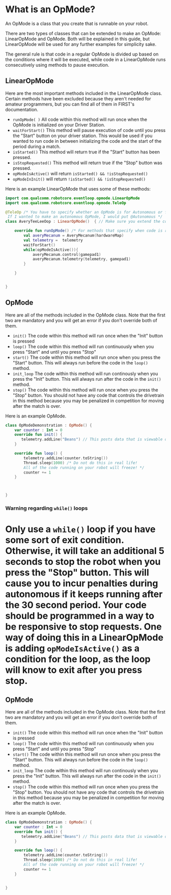 
# What is an OpMode?

An OpMode is a class that you create that is runnable on your robot.

There are two types of classes that can be extended to make an OpMode: LinearOpMode and OpMode. Both will be explained in this guide, but LinearOpMode will be used for any further examples for simplicity sake. 

The general rule is that code in a regular OpMode is divided up based on the conditions where it will be executed, while code in a LinearOpMode runs consecutively using methods to pause execution.

## LinearOpMode

Here are the most important methods included in the LinearOpMode class. Certain methods have been excluded because they aren't needed for amateur programmers, but you can find all of them in FIRST's documentation.

- `runOpMode( )`  All code within this method will run once when the OpMode is initialized on your Driver Station.
- `waitForStart()` This method will pause execution of code until you press the "Start" button on your driver station. This would be used if you wanted to run code in between initializing the code and the start of the period during a match.
- `isStarted()` This method will return true if the "Start" button has been pressed.
- `isStopRequested()` This method will return true if the "Stop" button was pressed.
- `opModeIsActive()` will return `isStarted() && !isStopRequested()`
- `opModeInInit()`   will return `!isStarted() && !isStopRequested()`  

Here is an example LinearOpMode that uses some of these methods:

``` kt
import com.qualcomm.robotcore.eventloop.opmode.LinearOpMode
import com.qualcomm.robotcore.eventloop.opmode.TeleOp

@TeleOp /* You have to specify whether an OpMode is for Autonomous or for teleop.
 If I wanted to make an autonomous OpMode, I would put @Autonomous */
class AveryTeeLeeOop : LinearOpMode()  { // Make sure you extend the correct class

    override fun runOpMode() /* For methods that specify when code is run, you must override them. */ {
        val averyMecanum = AveryMecanum(hardwareMap)
        val telemetry =  telemetry
        waitForStart()
        while(opModeIsActive()){
            averyMecanum.control(gamepad1)
            averyMecanum.telemetry(telemetry, gamepad1)
        }

    }


}
```

## OpMode

Here are all of the methods included in the OpMode class. Note that the first two are mandatory and you will get an error if you don't override both of them.

- `init()` The code within this method will run once when the "Init" button is pressed
- `loop()` The code within this method will run continuously when you press "Start" and until you press "Stop"
- `start()` The code within this method will run once when you press the "Start" button. This will always run before the code in the `loop()` method.
- `init_loop` The code within this method will run continously when you press the "Init" button. This will always run after the code in the `init()` method.
- `stop()` The code within this method will run once when you press the "Stop" button. You should not have any code that controls the drivetrain in this method because you may be penalized in competition for moving after the match is over.

Here is an example OpMode.

``` kt
class OpModeDemonstration : OpMode() {
    var counter : Int = 0
    override fun init() {
       telemetry.addLine("Beans") // This posts data that is viewable on the Driver Station
    }

    override fun loop() {
        telemetry.addLine(counter.toString())
        Thread.sleep(1000) /* Do not do this in real life!
        All of the code running on your robot will freeze! */
        counter += 1
    }



}


```

### Warning regarding `while()` loops

Only use a `while()` loop if you have some sort of exit condition. Otherwise, it will take an additional 5 seconds to stop the robot when you press the "Stop" button. This will cause you to incur penalties during autonomous if it keeps running after the 30 second period. Your code should be programmed in a way to be responsive to stop requests. One way of doing this in a LinearOpMode is adding `opModeIsActive()` as a condition for the loop, as the loop will know to exit after you press stop.
=======
## OpMode
Here are all of the methods included in the OpMode class. Note that the first two are mandatory and you will get an error if you don't override both of them.

- `init()` The code within this method will run once when the "Init" button is pressed
- `loop()` The code within this method will run continuously when you press "Start" and until you press "Stop"
- `start()` The code within this method will run once when you press the "Start" button. This will always run before the code in the `loop()` method.
- `init_loop` The code within this method will run continously when you press the "Init" button. This will always run after the code in the `init()` method.
- `stop()` The code within this method will run once when you press the "Stop" button. You should not have any code that controls the drivetrain in this method because you may be penalized in competition for moving after the match is over.

Here is an example OpMode.

``` kt
class OpModeDemonstration : OpMode() {
    var counter : Int = 0
    override fun init() {
       telemetry.addLine("Beans") // This posts data that is viewable on the Driver Station
    }

    override fun loop() {
        telemetry.addLine(counter.toString())
        Thread.sleep(1000) /* Do not do this in real life!
        All of the code running on your robot will freeze! */
        counter += 1
    }


}


```

